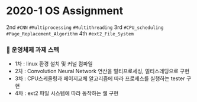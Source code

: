 # 2020-1 OS Assignment

2nd `#CNN` `#Multiprocessing` `#Multithreading`
3rd `#CPU_scheduling` `#Page_Replacement_Algorithm`
4th `#ext2_File_System`

### :bookmark_tabs: 운영체제 과제 스펙

- 1차 : linux 환경 설치 및 커널 컴파일
- 2차 : Convolution Neural Network 연산을 멀티프로세싱, 멀티스레딩으로 구현
- 3차 : CPU스케줄링과 페이지교체 알고리즘에 따라 프로세스를 실행하는 tester 구현
- 4차 : ext2 파일 시스템에 따라 동작하는 쉘 구현
